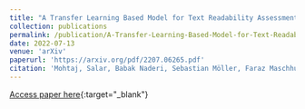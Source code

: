 ```yaml
---
title: "A Transfer Learning Based Model for Text Readability Assessment in German"
collection: publications
permalink: /publication/A-Transfer-Learning-Based-Model-for-Text-Readability-Assessment-in-German
date: 2022-07-13
venue: 'arXiv'
paperurl: 'https://arxiv.org/pdf/2207.06265.pdf'
citation: 'Mohtaj, Salar, Babak Naderi, Sebastian Möller, Faraz Maschhur, Chuyang Wu, and Max Reinhard. "A transfer learning based model for text readability assessment in german." arXiv preprint arXiv:2207.06265 (2022).'
---
```


[Access paper here](https://arxiv.org/pdf/2207.06265.pdf){:target="_blank"}
